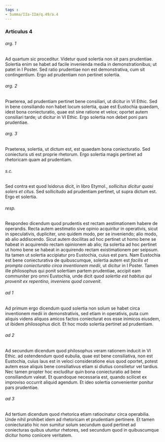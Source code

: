 ```yaml
---
tags : 
- Summa/IIa-IIæ/q.49/a.4
---
```


### Articulus 4

###### arg. 1
Ad quartum sic proceditur. Videtur quod solertia non sit pars prudentiae. Solertia enim se habet ad facile invenienda media in demonstrationibus; ut patet in I Poster. Sed ratio prudentiae non est demonstrativa, cum sit contingentium. Ergo ad prudentiam non pertinet solertia.

###### arg. 2
Praeterea, ad prudentiam pertinet bene consiliari, ut dicitur in VI Ethic. Sed in bene consiliando non habet locum solertia, quae est Eustochia quaedam, idest bona coniecturatio, quae est sine ratione et velox; oportet autem consiliari tarde; ut dicitur in VI Ethic. Ergo solertia non debet poni pars prudentiae.

###### arg. 3
Praeterea, solertia, ut dictum est, est quaedam bona coniecturatio. Sed coniecturis uti est proprie rhetorum. Ergo solertia magis pertinet ad rhetoricam quam ad prudentiam.

###### s.c.
Sed contra est quod Isidorus dicit, in libro Etymol., *sollicitus dicitur quasi solers et citus*. Sed sollicitudo ad prudentiam pertinet, ut supra dictum est. Ergo et solertia.

###### resp.
Respondeo dicendum quod prudentis est rectam aestimationem habere de operandis. Recta autem aestimatio sive opinio acquiritur in operativis, sicut in speculativis, dupliciter, uno quidem modo, per se inveniendo; alio modo, ab alio addiscendo. Sicut autem docilitas ad hoc pertinet ut homo bene se habeat in acquirendo rectam opinionem ab alio; ita solertia ad hoc pertinet ut homo bene se habeat in acquirendo rectam existimationem per seipsum. Ita tamen ut solertia accipiatur pro Eustochia, cuius est pars. Nam Eustochia est bene coniecturativa de quibuscumque, solertia autem est *facilis et prompta coniecturatio circa inventionem medii*, ut dicitur in I Poster. Tamen ille philosophus qui ponit solertiam partem prudentiae, accipit eam communiter pro omni Eustochia, unde dicit quod *solertia est habitus qui provenit ex repentino, inveniens quod convenit*.

###### ad 1
Ad primum ergo dicendum quod solertia non solum se habet circa inventionem medii in demonstrativis, sed etiam in operativis, puta cum aliquis videns aliquos amicos factos coniecturat eos esse inimicos eiusdem, ut ibidem philosophus dicit. Et hoc modo solertia pertinet ad prudentiam.

###### ad 2
Ad secundum dicendum quod philosophus veram rationem inducit in VI Ethic. ad ostendendum quod eubulia, quae est bene consiliativa, non est Eustochia, cuius laus est in veloci consideratione eius quod oportet, potest autem esse aliquis bene consiliativus etiam si diutius consilietur vel tardius. Nec tamen propter hoc excluditur quin bona coniecturatio ad bene consiliandum valeat. Et quandoque necessaria est, quando scilicet ex improviso occurrit aliquid agendum. Et ideo solertia convenienter ponitur pars prudentiae.

###### ad 3
Ad tertium dicendum quod rhetorica etiam ratiocinatur circa operabilia. Unde nihil prohibet idem ad rhetoricam et prudentiam pertinere. Et tamen coniecturatio hic non sumitur solum secundum quod pertinet ad coniecturas quibus utuntur rhetores, sed secundum quod in quibuscumque dicitur homo coniicere veritatem.


